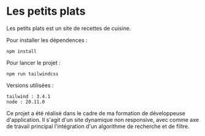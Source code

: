 # Les petits plats

Les petits plats est un site de recettes de cuisine.

Pour installer les dépendences :

    npm install

Pour lancer le projet :

    npm run tailwindcss

Versions utilisées :

    tailwind : 3.4.1
    node : 20.11.0

Ce projet a été réalisé dans le cadre de ma formation de développeuse d'application. Il s'agit d'un site dynamique non responsive, avec comme axe de travail principal l'intégration d'un algorithme de recherche et de filtre.
